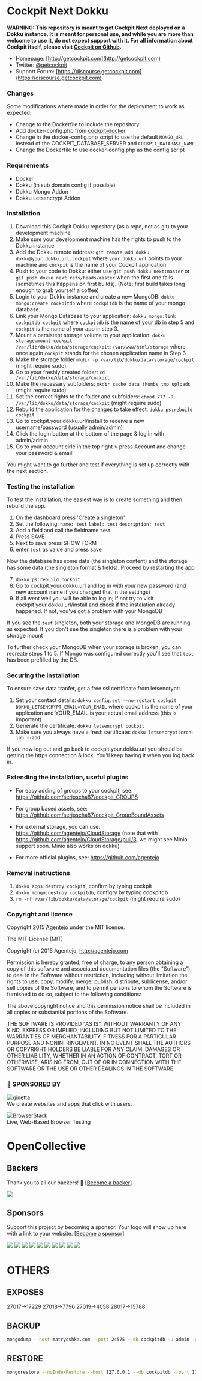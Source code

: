 # Cockpit Next Dokku

**WARNING: This repository is meant to get Cockpit Next deployed on a Dokku instance. It is meant for personal use, and while you are more than welcome to use it, do not expect support with it. For all information about Cockpit itself, please visit [Cockpit on Github](https://github.com/agentejo/cockpit).**

* Homepage: [http://getcockpit.com](http://getcockpit.com)
* Twitter: [@getcockpit](http://twitter.com/getcockpit)
* Support Forum: [https://discourse.getcockpit.com](https://discourse.getcockpit.com)

### Changes

Some modifications where made in order for the deployment to work as expected:

* Change to the Dockerfile to include the repository
* Add docker-config.php from [cockpit-docker](https://github.com/COCOPi/cockpit-docker)
* Change in the docker-config.php script to use the default `MONGO_URL` instead of the COCKPIT_DATABASE_SERVER and `COCKPIT_DATABASE_NAME`
* Change the Dockerfile to use docker-config.php as the config script

### Requirements

* Docker
* Dokku (in sub domain config if possible)
* Dokku Mongo Addon
* Dokku Letsencrypt Addon


### Installation

1. Download this Cockpit Dokku repository (as a repo, not as git) to your development machine
2. Make sure your development machine has the rights to push to the Dokku instance
3. Add the Dokku remote address: `git remote add dokku dokku@your.dokku.url:cockpit` where `your.dokku.url` points to your machine and `cockpit` is the name of your Cockpit application
4. Push to your code to Dokku: either use `git push dokku next:master` or `git push dokku next:refs/heads/master` when the first one fails (sometimes this happens on first builds). (Note: first build takes long enough to grab yourself a coffee)
5. Login to your Dokku instance and create a new MongoDB: `dokku mongo:create cockpitdb` where `cockpitdb` is the name of your mongo database.
6. Link your Mongo Database to your application: `dokku mongo:link cockpitdb cockpit` where `cockpitdb` is the name of your db in step 5 and `cockpit` is the name of your app in step 3.
7. Mount a persistent storage volume to your application: `dokku storage:mount cockpit /var/lib/dokku/data/storage/cockpit:/var/www/html/storage` where once again `cockpit` stands for the chosen application name in Step 3
8. Make the storage folder `mkdir -p /var/lib/dokku/data/storage/cockpit` (might require sudo)
9. Go to your freshly created folder: `cd /var/lib/dokku/data/storage/cockpit` 
10. Make the necessary subfolders: `mkdir cache data thumbs tmp uploads` (might require sudo)
11. Set the correct rights to the folder and subfolders: `chmod 777 -R /var/lib/dokku/data/storage/cockpit` (might require sudo)
12. Rebuild the application for the changes to take effect: `dokku ps:rebuild cockpit`
13. Go to cockpit.your.dokku.url/install to receive a new username/password (usually admin/admin)
14. Click the login button at the bottom of the page & log in with admin/admin
15. Go to your account cirle in the top right > press Account and change your password & email!

You might want to go further and test if everything is set up correctly with the next section.

### Testing the installation

To test the installation, the easiest way is to create something and then rebuild the app.

1. On the dashboard press 'Create a singleton'
2. Set the following: `name: test` `label: test` `description: test`
3. Add a field and call the fieldname `test`
4. Press SAVE
5. Next to save press SHOW FORM
6. enter `test` as value and press save

Now the database has some data (the singleton content) and the storage has some data (the singleton format & fields). Proceed by restarting the app

7. `dokku ps:rebuild cockpit`
8. Go to cockpit.your.dokku.url and log in with your new password (and new account name if you changed that in the settings)
9. If all went well you will be able to log in; if not try to visit cockpit.your.dokku.url/install and check if the instalation already happened. If not, you've got a problem with your MongoDB

If you see the `test` singleton, both your storage and MongoDB are running as expected. If you don't see the singleton there is a problem with your storage mount

To further check your MongoDB when your storage is broken, you can recreate steps 1 to 5. If Mongo was configured correctly you'll see that `test` has been prefilled by the DB.

### Securing the installation

To ensure save data tranfer, get a free ssl certificate from letsencrypt:
1. Set your contact details: `dokku config:set --no-restart cockpit DOKKU_LETSENCRYPT_EMAIL=YOUR_EMAIL` where cockpit is the name of your application and YOUR_EMAIL is your actual email address (this is important)
2. Generate the certificate: `dokku letsencrypt cockpit`
3. Make sure you always have a fresh certificate: `dokku letsencrypt:cron-job --add`

If you now log out and go back to cockpit.your.dokku.url you should be getting the https connection & lock.
You'll keep having it when you log back in.

### Extending the installation, useful plugins

- For easy adding of groups to your cockpit, see: https://github.com/serjoscha87/cockpit_GROUPS
- For group based assets, see: https://github.com/serjoscha87/cockpit_GroupBoundAssets
- For external storage, you can use: https://github.com/agentejo/CloudStorage (note that with https://github.com/agentejo/CloudStorage/pull/3, we might see Minio support soon. Minio also works on dokku)

- For more official plugins, see: https://github.com/agentejo

### Removal instructions

1. `dokku apps:destroy cockpit`, confirm by typing cockpit
2. `dokku mongo:destroy cockpitdb`, configry by typing cockpitdb
3. `rm -rf /var/lib/dokku/data/storage/cockpit` (might require sudo)



### Copyright and license

Copyright 2015 [Agentejo](http://www.agentejo.com) under the MIT license.

The MIT License (MIT)

Copyright (c) 2015 Agentejo, http://agentejo.com

Permission is hereby granted, free of charge, to any person obtaining a copy of
this software and associated documentation files (the "Software"), to deal in
the Software without restriction, including without limitation the rights to
use, copy, modify, merge, publish, distribute, sublicense, and/or sell copies of
the Software, and to permit persons to whom the Software is furnished to do so,
subject to the following conditions:

The above copyright notice and this permission notice shall be included in all
copies or substantial portions of the Software.

THE SOFTWARE IS PROVIDED "AS IS", WITHOUT WARRANTY OF ANY KIND, EXPRESS OR
IMPLIED, INCLUDING BUT NOT LIMITED TO THE WARRANTIES OF MERCHANTABILITY, FITNESS
FOR A PARTICULAR PURPOSE AND NONINFRINGEMENT. IN NO EVENT SHALL THE AUTHORS OR
COPYRIGHT HOLDERS BE LIABLE FOR ANY CLAIM, DAMAGES OR OTHER LIABILITY, WHETHER
IN AN ACTION OF CONTRACT, TORT OR OTHERWISE, ARISING FROM, OUT OF OR IN
CONNECTION WITH THE SOFTWARE OR THE USE OR OTHER DEALINGS IN THE SOFTWARE.

### 💐 SPONSORED BY

[![ginetta](https://user-images.githubusercontent.com/321047/29219315-f1594924-7eb7-11e7-9d58-4dcf3f0ad6d6.png)](https://www.ginetta.net)<br>
We create websites and apps that click with users.


[![BrowserStack](https://user-images.githubusercontent.com/355427/27389060-9f716c82-569d-11e7-923c-bd5fe7f1c55a.png)](https://www.browserstack.com)<br>
Live, Web-Based Browser Testing


# OpenCollective

## Backers

Thank you to all our backers! 🙏 [[Become a backer](https://opencollective.com/cockpit#backer)]

<a href="https://opencollective.com/cockpit#backers" target="_blank"><img src="https://opencollective.com/cockpit/backers.svg?width=890"></a>

## Sponsors

Support this project by becoming a sponsor. Your logo will show up here with a link to your website. [[Become a sponsor](https://opencollective.com/cockpit#sponsor)]

<a href="https://opencollective.com/cockpit/sponsor/0/website" target="_blank"><img src="https://opencollective.com/cockpit/sponsor/0/avatar.svg"></a>
<a href="https://opencollective.com/cockpit/sponsor/1/website" target="_blank"><img src="https://opencollective.com/cockpit/sponsor/1/avatar.svg"></a>
<a href="https://opencollective.com/cockpit/sponsor/2/website" target="_blank"><img src="https://opencollective.com/cockpit/sponsor/2/avatar.svg"></a>
<a href="https://opencollective.com/cockpit/sponsor/3/website" target="_blank"><img src="https://opencollective.com/cockpit/sponsor/3/avatar.svg"></a>
<a href="https://opencollective.com/cockpit/sponsor/4/website" target="_blank"><img src="https://opencollective.com/cockpit/sponsor/4/avatar.svg"></a>
<a href="https://opencollective.com/cockpit/sponsor/5/website" target="_blank"><img src="https://opencollective.com/cockpit/sponsor/5/avatar.svg"></a>
<a href="https://opencollective.com/cockpit/sponsor/6/website" target="_blank"><img src="https://opencollective.com/cockpit/sponsor/6/avatar.svg"></a>
<a href="https://opencollective.com/cockpit/sponsor/7/website" target="_blank"><img src="https://opencollective.com/cockpit/sponsor/7/avatar.svg"></a>
<a href="https://opencollective.com/cockpit/sponsor/8/website" target="_blank"><img src="https://opencollective.com/cockpit/sponsor/8/avatar.svg"></a>
<a href="https://opencollective.com/cockpit/sponsor/9/website" target="_blank"><img src="https://opencollective.com/cockpit/sponsor/9/avatar.svg"></a>


# OTHERS

## EXPOSES
27017->17229 27018->7796 27019->4058 28017->15788 

## BACKUP

```bash
mongodump --host matryoshka.com --port 24575 --db cockpitdb -u admin -p db66643ac72e9304353d812e9880638d --archive=./dump-2018-11-27 --authenticationDatabase admin
```
## RESTORE
```bash
mongorestore --noIndexRestore --host 127.0.0.1 --db cockpitdb --port 17229 --username admin --password 75693265d95ba416bc4937b706efa566 --archive=dump-2018-11-27 --drop --authenticationDatabase=admin
```
